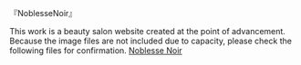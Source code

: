 『NoblesseNoir』

This work is a beauty salon website created at the point of advancement. Because the image files are not included due to capacity, please check the following files for confirmation.
[Noblesse Noir](https://naoti-web.kilo.jp/programFiles/)
